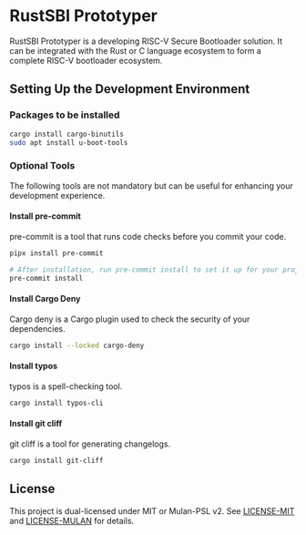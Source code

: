 # RustSBI Prototyper

RustSBI Prototyper is a developing RISC-V Secure Bootloader solution. It can be integrated with the Rust or C language ecosystem to form a complete RISC-V bootloader ecosystem.

## Setting Up the Development Environment

### Packages to be installed

```bash
cargo install cargo-binutils
sudo apt install u-boot-tools
```


### Optional Tools

The following tools are not mandatory but can be useful for enhancing your development experience.

#### Install pre-commit

pre-commit is a tool that runs code checks before you commit your code.

```bash
pipx install pre-commit

# After installation, run pre-commit install to set it up for your project.
pre-commit install
```

#### Install Cargo Deny

Cargo deny is a Cargo plugin used to check the security of your dependencies.

```bash
cargo install --locked cargo-deny
```

#### Install typos

typos is a spell-checking tool.

```bash
cargo install typos-cli
```

#### Install git cliff

git cliff is a tool for generating changelogs.

```bash
cargo install git-cliff
```

## License

This project is dual-licensed under MIT or Mulan-PSL v2. See [LICENSE-MIT](./LICENSE-MIT) and [LICENSE-MULAN](./LICENSE-MULAN) for details.
